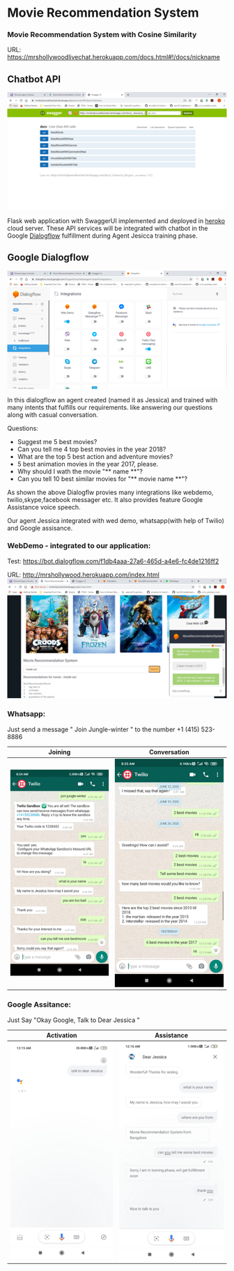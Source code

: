 # Movie Recommendation System 

### Movie Recommendation System with Cosine Similarity

URL: https://mrshollywoodlivechat.herokuapp.com/docs.html#!/docs/nickname

Chatbot API 
---------------
 ![SwaggerUI](/LiveChatApi.PNG)   

 Flask web application with SwaggerUI implemented and deployed in [heroko](https://dashboard.heroku.com/) cloud server. These API services will be integrated with chatbot in the Google [Dialogflow](https://dialogflow.cloud.google.com/) fulfillment during Agent Jesicca training phase.

Google Dialogflow
---------------
 ![dialogflow](/dialogflow.PNG)  

In this dialogflow an agent created (named it as Jessica) and trained with many intents that fulfills our requirements.
like answering our questions along with casual conversation.

Questions:

* Suggest me 5 best movies?
* Can you tell me 4 top best movies in the year 2018?
* What are the top 5 best action and adventure movies?
* 5 best animation movies in the year 2017, please.
* Why should I wath the movie "** name **"?
* Can you tell 10 best similar movies for "** movie name **"?

As shown the above Dialogflw provies many integrations like webdemo, twilio,skype,facebook messager etc. It also provides feature Google Assistance voice speech.

Our agent Jessica integrated with wed demo, whatsapp(with help of Twilio) and Google assisance.

### WebDemo - integrated to our application:
Test: https://bot.dialogflow.com/f1db4aaa-27a6-465d-a4e6-fc4de1216ff2

URL: http://mrshollywood.herokuapp.com/index.html
![webdemo](/webdemo.PNG)

### Whatsapp:
Just send a message " Join Jungle-winter " to the number +1 (415) 523-8886

Joining     |  Conversation
----------- | ---------
![Joining](/joining.jpeg) | ![Conversation](/conversation.jpeg)


### Google Assitance:

Just Say "Okay Google, Talk to Dear Jessica "

Activation  |  Assistance
----------- | ------------
![Ass_Activation](/Ass_Activation.jpeg) | ![Asst_Conversation](/Asst_Conversation.jpeg)
